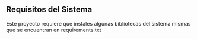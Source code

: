 ## Requisitos del Sistema

Este proyecto requiere que instales algunas bibliotecas del sistema mismas que se encuentran en requirements.txt
